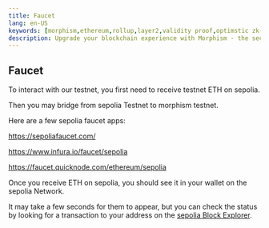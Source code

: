 ```yaml
---
title: Faucet
lang: en-US
keywords: [morphism,ethereum,rollup,layer2,validity proof,optimstic zk-rollup]
description: Upgrade your blockchain experience with Morphism - the secure decentralized, cost0efficient, and high-performing optimstic zk-rollup solution. Try it now!
---
```



## Faucet

To interact with our testnet, you first need to receive testnet ETH on sepolia. 

Then you may bridge from sepolia Testnet to morphism testnet. 

Here are a few sepolia faucet apps:

https://sepoliafaucet.com/

https://www.infura.io/faucet/sepolia

https://faucet.quicknode.com/ethereum/sepolia


Once you receive ETH on sepolia, you should see it in your wallet on the sepolia Network. 

It may take a few seconds for them to appear, but you can check the status by looking for a transaction to your address on the [sepolia Block Explorer](https://sepolia.etherscan.io/).